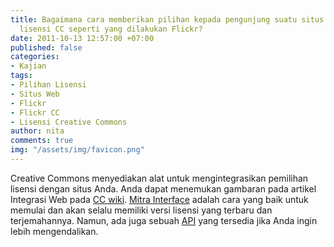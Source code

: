 ```yaml
---
title: Bagaimana cara memberikan pilihan kepada pengunjung suatu situs  untuk menggunakan
  lisensi CC seperti yang dilakukan Flickr?
date: 2011-10-13 12:57:00 +07:00
published: false
categories:
- Kajian
tags:
- Pilihan Lisensi
- Situs Web
- Flickr
- Flickr CC
- Lisensi Creative Commons
author: nita
comments: true
img: "/assets/img/favicon.png"
---
```


Creative Commons menyediakan alat untuk mengintegrasikan pemilihan lisensi dengan situs Anda. Anda dapat menemukan gambaran pada artikel Integrasi Web pada [CC wiki](http://wiki.creativecommons.org/Web_Integration). [Mitra Interface](http://wiki.creativecommons.org/Partner_Interface) adalah cara yang baik untuk memulai dan akan selalu memiliki versi lisensi yang terbaru dan terjemahannya. Namun, ada juga sebuah [API](http://api.creativecommons.org/docs/) yang tersedia jika Anda ingin lebih mengendalikan.
